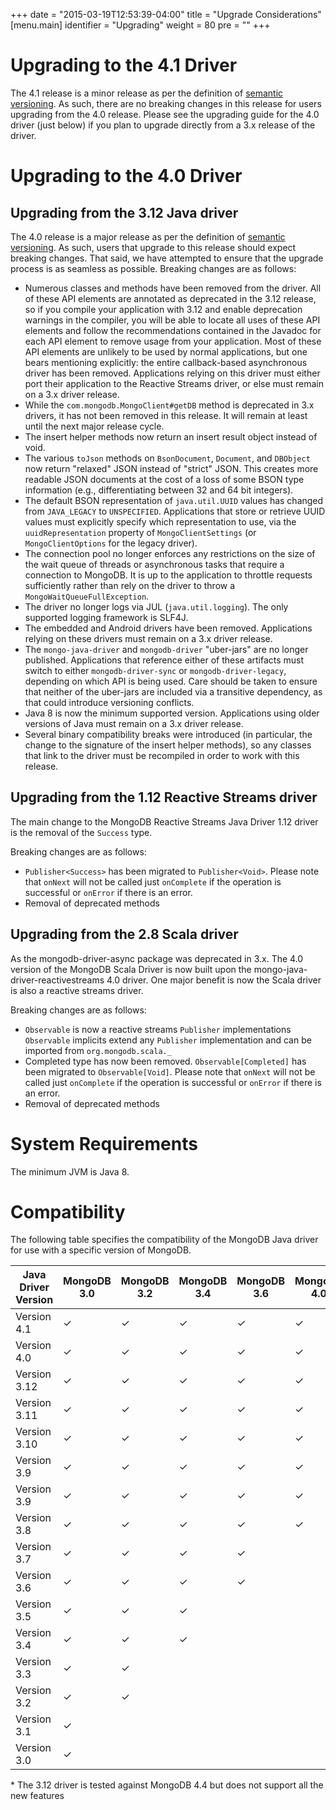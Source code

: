 +++
date = "2015-03-19T12:53:39-04:00"
title = "Upgrade Considerations"
[menu.main]
  identifier = "Upgrading"
  weight = 80
  pre = "<i class='fa fa-level-up'></i>"
+++

# Upgrading to the 4.1 Driver

The 4.1 release is a minor release as per the definition of [semantic versioning](https://semver.org). As such, there are no breaking
changes in this release for users upgrading from the 4.0 release.  Please see the upgrading guide for the 4.0 driver (just below) if you
plan to upgrade directly from a 3.x release of the driver. 

# Upgrading to the 4.0 Driver

## Upgrading from the 3.12 Java driver

The 4.0 release is a major release as per the definition of [semantic versioning](https://semver.org). As such, users
that upgrade to this release should expect breaking changes. That said, we have attempted to ensure that the upgrade 
process is as seamless as possible.  Breaking changes are as follows:

  * Numerous classes and methods have been removed from the driver. All of these API elements are annotated as deprecated in the 
    3.12 release, so if you compile your application with 3.12 and enable deprecation warnings in the compiler, you will be
    able to locate all uses of these API elements and follow the recommendations contained in the Javadoc for each API element
    to remove usage from your application. Most of these API elements are unlikely to be used by normal applications, but one bears
    mentioning explicitly: the entire callback-based asynchronous driver has been removed. Applications relying on this driver must either
    port their application to the Reactive Streams driver, or else must remain on a 3.x driver release.
  * While the `com.mongodb.MongoClient#getDB` method is deprecated in 3.x drivers, it has not been removed in this release. It will remain 
    at least until the next major release cycle.
  * The insert helper methods now return an insert result object instead of void.
  * The various `toJson` methods on `BsonDocument`, `Document`, and `DBObject` now return "relaxed" JSON instead of "strict" JSON.  This
    creates more readable JSON documents at the cost of a loss of some BSON type information (e.g., differentiating between 32 and 64 bit
    integers).
  * The default BSON representation of `java.util.UUID` values has changed from `JAVA_LEGACY` to `UNSPECIFIED`.  Applications that
    store or retrieve UUID values must explicitly specify which representation to use, via the `uuidRepresentation` property of
    `MongoClientSettings` (or `MongoClientOptions` for the legacy driver).
  * The connection pool no longer enforces any restrictions on the size of the wait queue of threads or asynchronous tasks that
    require a connection to MongoDB.  It is up to the application to throttle requests sufficiently rather than rely on the driver to
    throw a `MongoWaitQueueFullException`.
  * The driver no longer logs via JUL (`java.util.logging`).  The only supported logging framework is SLF4J.
  * The embedded and Android drivers have been removed.  Applications relying on these drivers must remain on a 3.x driver release.
  * The `mongo-java-driver` and `mongodb-driver` "uber-jars" are no longer published.  Applications that reference either of these artifacts
    must switch to either `mongodb-driver-sync` or `mongodb-driver-legacy`, depending on which API is being used. Care should be taken to
    ensure that neither of the uber-jars are included via a transitive dependency, as that could introduce versioning conflicts.
  * Java 8 is now the minimum supported version. Applications using older versions of Java must remain on a 3.x driver release.
  * Several binary compatibility breaks were introduced (in particular, the change to the signature of the insert helper methods), so any
    classes that link to the driver must be recompiled in order to work with this release.
        
## Upgrading from the 1.12 Reactive Streams driver

The main change to the MongoDB Reactive Streams Java Driver 1.12 driver is the removal of the `Success` type.

Breaking changes are as follows:

  * `Publisher<Success>` has been migrated to `Publisher<Void>`. 
    Please note that `onNext` will not be called just `onComplete` if the operation is successful or `onError` if there is an error.
  * Removal of deprecated methods

## Upgrading from the 2.8 Scala driver

As the mongodb-driver-async package was deprecated in 3.x. The 4.0 version of the MongoDB Scala Driver is now built upon the
mongo-java-driver-reactivestreams 4.0 driver. One major benefit is now the Scala driver is also a reactive streams driver.

Breaking changes are as follows:

  * `Observable` is now a reactive streams `Publisher` implementations
    `Observable` implicits extend any `Publisher` implementation and can be imported from `org.mongodb.scala._`
  * Completed type has now been removed. `Observable[Completed]` has been migrated to `Observable[Void]`. 
    Please note that `onNext` will not be called just `onComplete` if the operation is successful or `onError` if there is an error.
  * Removal of deprecated methods


# System Requirements

The minimum JVM is Java 8.

# Compatibility

The following table specifies the compatibility of the MongoDB Java driver for use with a specific version of MongoDB.

|Java Driver Version|MongoDB 3.0 |MongoDB 3.2|MongoDB 3.4|MongoDB 3.6|MongoDB 4.0|MongoDB 4.2|MongoDB 4.4|
|-------------------|------------|-----------|-----------|-----------|-----------|-----------|-----------|
|Version 4.1        |  ✓  |  ✓  |  ✓  |  ✓  |  ✓  |  ✓  |  ✓  |
|Version 4.0        |  ✓  |  ✓  |  ✓  |  ✓  |  ✓  |  ✓  |     |
|Version 3.12       |  ✓  |  ✓  |  ✓  |  ✓  |  ✓  |  ✓  |  ✓* |
|Version 3.11       |  ✓  |  ✓  |  ✓  |  ✓  |  ✓  |  ✓  |     |
|Version 3.10       |  ✓  |  ✓  |  ✓  |  ✓  |  ✓  |     |     |
|Version 3.9        |  ✓  |  ✓  |  ✓  |  ✓  |  ✓  |     |     |
|Version 3.9        |  ✓  |  ✓  |  ✓  |  ✓  |  ✓  |     |     |
|Version 3.8        |  ✓  |  ✓  |  ✓  |  ✓  |  ✓  |     |     |
|Version 3.7        |  ✓  |  ✓  |  ✓  |  ✓  |     |     |     |
|Version 3.6        |  ✓  |  ✓  |  ✓  |  ✓  |     |     |     |
|Version 3.5        |  ✓  |  ✓  |  ✓  |     |     |     |     |
|Version 3.4        |  ✓  |  ✓  |  ✓  |     |     |     |     |
|Version 3.3        |  ✓  |  ✓  |     |     |     |     |     |
|Version 3.2        |  ✓  |  ✓  |     |     |     |     |     |
|Version 3.1        |  ✓  |     |     |     |     |     |     |
|Version 3.0        |  ✓  |     |     |     |     |     |     |

\* The 3.12 driver is tested against MongoDB 4.4 but does not support all the new features
